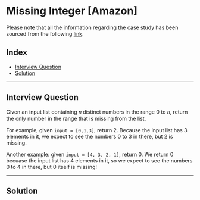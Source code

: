 
# Missing Integer [Amazon]
Please note that all the information regarding the case study has been sourced from the following [link](https://datalemur.com/questions/python-missing-integer).

## Index
 - [Interview Question](#Interview-Question)
 - [Solution](#Solution)

***

## Interview Question
Given an input list containing 𝑛 distinct numbers in the range 0 to 𝑛, return the only number in the range that is missing from the list.

For example, given ```input = [0,1,3]```, return 2. Because the input list has 3 elements in it, we expect to see the numbers 0 to 3 in there, but 2 is missing.

Another example: given ```input = [4, 3, 2, 1]```, return 0. We return 0 becuase the input list has 4 elements in it, so we expect to see the numbers 0 to 4 in there, but 0 itself is missing!
***

## Solution

```python
```
